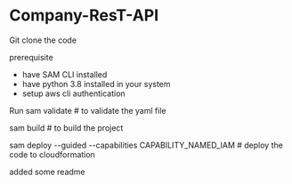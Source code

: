 # Company-ResT-API

Git clone the code

prerequisite

- have SAM CLI installed
- have python 3.8 installed in your system
- setup aws cli authentication

Run
sam validate  # to validate the yaml file

sam build  # to build the project

sam deploy --guided --capabilities CAPABILITY_NAMED_IAM  # deploy the code to cloudformation

added some readme